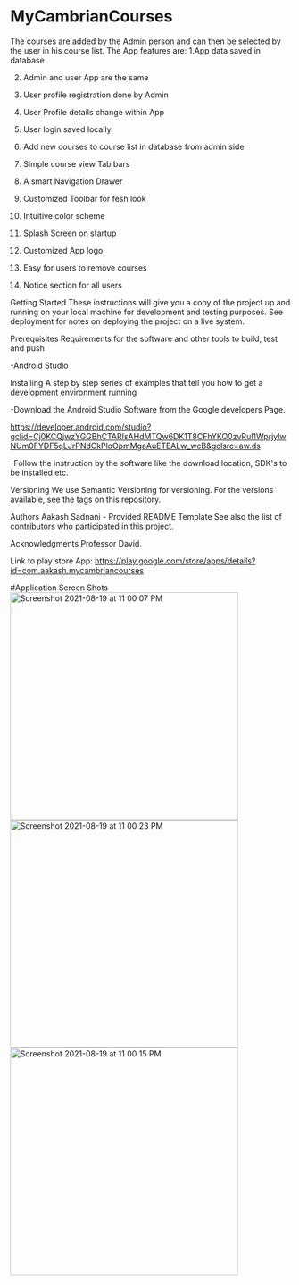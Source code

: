 # MyCambrianCourses

 The courses are added by the Admin person and can then be selected by the user in his course list. The App features are:
 1.App data saved in database 

 2. Admin and user App are the same 

 4. User profile registration done by Admin 

 5. User Profile details change within App 

 6. User login saved locally 

 7. Add new courses to course list in database from admin side

 8. Simple course view Tab bars

 9. A smart Navigation Drawer

 10. Customized Toolbar for fesh look

 11. Intuitive color scheme

 12. Splash Screen on startup

 13. Customized App logo

 14. Easy for users to remove courses

 15. Notice section for all users


 Getting Started
These instructions will give you a copy of the project up and running on your local machine for development and testing purposes. See deployment for notes on deploying the project on a live system.

Prerequisites
Requirements for the software and other tools to build, test and push

-Android Studio

Installing
A step by step series of examples that tell you how to get a development environment running

-Download the Android Studio Software from the Google developers Page.

https://developer.android.com/studio?gclid=Cj0KCQjwzYGGBhCTARIsAHdMTQw6DK1T8CFhYKO0zvRul1WprjylwNUm0FYDF5qLJrPNdCkPloOpmMgaAuETEALw_wcB&gclsrc=aw.ds

-Follow the instruction by the software like the download location, SDK's to be installed etc.

Versioning
We use Semantic Versioning for versioning. For the versions available, see the tags on this repository.

Authors
Aakash Sadnani - Provided README Template See also the list of contributors who participated in this project.

Acknowledgments Professor David.

Link to play store App:
https://play.google.com/store/apps/details?id=com.aakash.mycambriancourses

#Application Screen Shots
<img width="408" alt="Screenshot 2021-08-19 at 11 00 07 PM" src="https://user-images.githubusercontent.com/84158990/130172495-93d2664f-474b-43fe-9469-d335220033d0.png">
<img width="408" alt="Screenshot 2021-08-19 at 11 00 23 PM" src="https://user-images.githubusercontent.com/84158990/130172502-856768ea-5c79-4f79-8a44-e0266717daff.png">
<img width="408" alt="Screenshot 2021-08-19 at 11 00 15 PM" src="https://user-images.githubusercontent.com/84158990/130172509-29716528-a9d0-4a62-8b08-d7d28d163a31.png">
